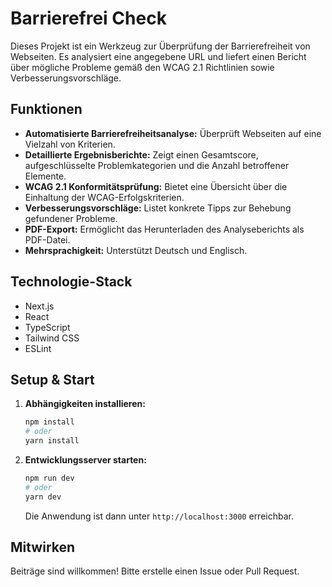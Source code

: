 # Barrierefrei Check

Dieses Projekt ist ein Werkzeug zur Überprüfung der Barrierefreiheit von Webseiten. Es analysiert eine angegebene URL und liefert einen Bericht über mögliche Probleme gemäß den WCAG 2.1 Richtlinien sowie Verbesserungsvorschläge.

## Funktionen

- **Automatisierte Barrierefreiheitsanalyse:** Überprüft Webseiten auf eine Vielzahl von Kriterien.
- **Detaillierte Ergebnisberichte:** Zeigt einen Gesamtscore, aufgeschlüsselte Problemkategorien und die Anzahl betroffener Elemente.
- **WCAG 2.1 Konformitätsprüfung:** Bietet eine Übersicht über die Einhaltung der WCAG-Erfolgskriterien.
- **Verbesserungsvorschläge:** Listet konkrete Tipps zur Behebung gefundener Probleme.
- **PDF-Export:** Ermöglicht das Herunterladen des Analyseberichts als PDF-Datei.
- **Mehrsprachigkeit:** Unterstützt Deutsch und Englisch.

## Technologie-Stack

- Next.js
- React
- TypeScript
- Tailwind CSS
- ESLint

## Setup & Start

1.  **Abhängigkeiten installieren:**

    ```bash
    npm install
    # oder
    yarn install
    ```

2.  **Entwicklungsserver starten:**
    ```bash
    npm run dev
    # oder
    yarn dev
    ```
    Die Anwendung ist dann unter `http://localhost:3000` erreichbar.

## Mitwirken

Beiträge sind willkommen! Bitte erstelle einen Issue oder Pull Request.
